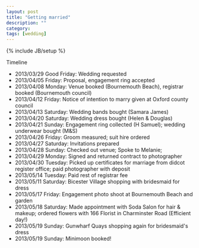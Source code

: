 ```yaml
---
layout: post
title: "Getting married"
description: ""
category: 
tags: [wedding]
---
```

{% include JB/setup %}

Timeline

 * 2013/03/29 Good Friday: Wedding requested
 * 2013/04/05 Friday: Proposal, engagement ring accepted
 * 2013/04/08 Monday: Venue booked (Bournemouth Beach), registrar booked
 (Bournemouth council)
 * 2013/04/12 Friday: Notice of intention to marry given at Oxford county council
 * 2013/04/13 Saturday: Wedding bands bought (Samara James)
 * 2013/04/20 Saturday: Wedding dress bought (Helen & Douglas)
 * 2013/04/21 Sunday: Engagement ring collected (H Samuel); wedding underwear bought (M&S)
 * 2013/04/26 Friday: Groom measured; suit hire ordered
 * 2013/04/27 Saturday: Invitations prepared
 * 2013/04/28 Sunday: Checked out venue; Spoke to Melanie;
 * 2013/04/29 Monday: Signed and returned contract to photographer
 * 2013/04/30 Tuesday: Picked up certificates for marriage from didcot register
 office; paid photographer with deposit
 * 2013/05/14 Tuesday: Paid rest of registrar fee
 * 2013/05/11 Saturday: Bicester Village shopping with bridesmaid for dress
 * 2013/05/17 Friday: Engagement photo shoot at Bournemouth Beach and garden
 * 2013/05/18 Saturday: Made appointment with Soda Salon for hair & makeup; ordered flowers with 166 Florist in Charminster Road (Efficient day!)
 * 2013/05/19 Sunday: Gunwharf Quays shopping again for bridesmaid's dress
 * 2013/05/19 Sunday: Minimoon booked!
 
